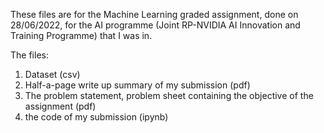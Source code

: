 These files are for the Machine Learning graded assignment, done on 28/06/2022, 
for the AI programme (Joint RP-NVIDIA AI Innovation and Training Programme) that I was in.

The files:
1) Dataset (csv)
2) Half-a-page write up summary of my submission (pdf)
3) The problem statement, problem sheet containing the objective of the assignment (pdf)
4) the code of my submission (ipynb)
